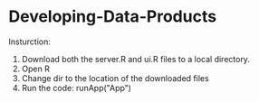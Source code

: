 # Developing-Data-Products
Insturction:
1. Download both the server.R and ui.R files to a local directory. 
2. Open R
3. Change dir to the location of the downloaded files 
4. Run the code: runApp("App")

